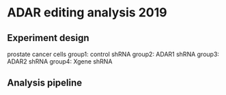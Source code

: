 # ADAR editing analysis 2019
## Experiment design
   prostate cancer cells
      group1: control shRNA
      group2: ADAR1 shRNA
      group3: ADAR2 shRNA
      group4: Xgene shRNA
## Analysis pipeline
